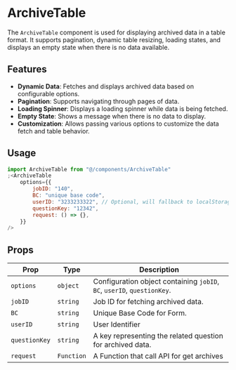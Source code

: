 # ArchiveTable

The `ArchiveTable` component is used for displaying archived data in a table format. It supports pagination, dynamic table resizing, loading states, and displays an empty state when there is no data available.

## Features

-   **Dynamic Data**: Fetches and displays archived data based on configurable options.
-   **Pagination**: Supports navigating through pages of data.
-   **Loading Spinner**: Displays a loading spinner while data is being fetched.
-   **Empty State**: Shows a message when there is no data to display.
-   **Customization**: Allows passing various options to customize the data fetch and table behavior.

## Usage

```jsx
import ArchiveTable from "@/components/ArchiveTable"
;<ArchiveTable
    options={{
        jobID: "140",
        BC: "unique base code",
        userID: "3233233322", // Optional, will fallback to localStorage if not provided
        questionKey: "12342",
        request: () => {},
    }}
/>
```

## Props

| Prop          | Type       | Description                                                             |
| ------------- | ---------- | ----------------------------------------------------------------------- |
| `options`     | `object`   | Configuration object containing `jobID`, `BC`, `userID`, `questionKey`. |
| `jobID`       | `string`   | Job ID for fetching archived data.                                      |
| `BC`          | `string`   | Unique Base Code for Form.                                              |
| `userID`      | `string`   | User Identifier                                                         |
| `questionKey` | `string`   | A key representing the related question for archived data.              |
| `request`     | `Function` | A Function that call API for get archives                               |
